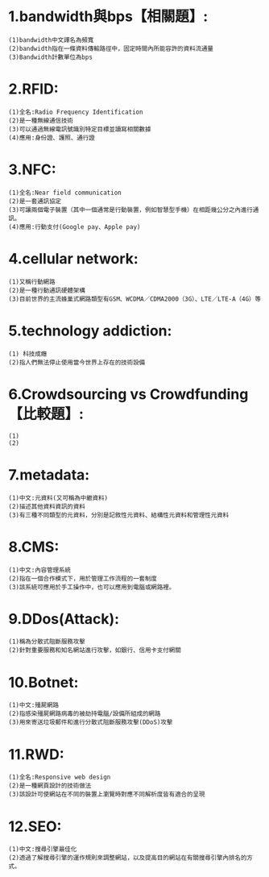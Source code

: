 # 1.bandwidth與bps【相關題】:
```
(1)bandwidth中文譯名為頻寬
(2)bandwidth指在一條資料傳輸路徑中，固定時間內所能容許的資料流通量
(3)Bandwidth計數單位為bps
```
# 2.RFID:
```
(1)全名:Radio Frequency Identification
(2)是一種無線通信技術
(3)可以通過無線電訊號識別特定目標並讀寫相關數據
(4)應用:身份證、護照、通行證
```
# 3.NFC:
```
(1)全名:Near field communication
(2)是一套通訊協定
(3)可讓兩個電子裝置（其中一個通常是行動裝置，例如智慧型手機）在相距幾公分之內進行通訊。
(4)應用:行動支付(Google pay、Apple pay)
```
# 4.cellular network:
```
(1)又稱行動網路
(2)是一種行動通訊硬體架構
(3)目前世界的主流蜂巢式網路類型有GSM、WCDMA／CDMA2000（3G）、LTE／LTE-A（4G）等
```
# 5.technology addiction:
```
(1) 科技成癮
(2)指人們無法停止使用當今世界上存在的技術設備
```
# 6.Crowdsourcing vs Crowdfunding【比較題】:
```
(1)
(2)
```
# 7.metadata:
```
(1)中文:元資料(又可稱為中繼資料)
(2)描述其他資料資訊的資料
(3)有三種不同類型的元資料，分別是記敘性元資料、結構性元資料和管理性元資料
```
# 8.CMS:
```
(1)中文:內容管理系統
(2)指在一個合作模式下，用於管理工作流程的一套制度
(3)該系統可應用於手工操作中，也可以應用到電腦或網路裡。
```
# 9.DDos(Attack):
```
(1)稱為分散式阻斷服務攻擊
(2)針對重要服務和知名網站進行攻擊，如銀行、信用卡支付網關
```
# 10.Botnet:
```
(1)中文:殭屍網路
(2)指感染殭屍網路病毒的被劫持電腦/設備所組成的網路
(3)用來寄送垃圾郵件和進行分散式阻斷服務攻擊(DDoS)攻擊
```
# 11.RWD:
```
(1)全名:Responsive web design
(2)是一種網頁設計的技術做法
(3)該設計可使網站在不同的裝置上瀏覽時對應不同解析度皆有適合的呈現
```
# 12.SEO:
```
(1)中文:搜尋引擎最佳化
(2)透過了解搜尋引擎的運作規則來調整網站，以及提高目的網站在有關搜尋引擎內排名的方式。
